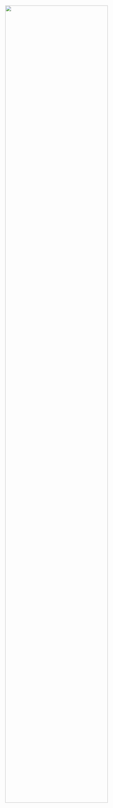 #
<p align="center"> <a href="https://coderstats.net/github/#chengbinjin"> <img src="https://github-readme-stats.vercel.app/api?username=chengbinjin&hide_title=false&show_icons=true&theme=vue&hide=prs,contribs"width="80%"> </a> </p>

<!--
**ChengBinJin/ChengBinJin** is a ✨ _special_ ✨ repository because its `README.md` (this file) appears on your GitHub profile.

Here are some ideas to get you started:

- 🔭 I’m currently working on ...
- 🌱 I’m currently learning ...
- 👯 I’m looking to collaborate on ...
- 🤔 I’m looking for help with ...
- 💬 Ask me about ...
- 📫 How to reach me: ...
- 😄 Pronouns: ...
- ⚡ Fun fact: ...
-->
